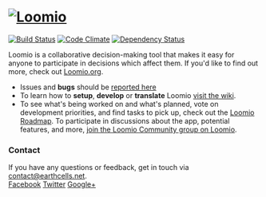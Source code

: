 <h1><a href="https://www.earthcells.net"> <img src="app/assets/images/logo-orange.png" alt="Loomio"/></a> </h1>
 
[![Build Status](https://travis-ci.org/loomio/loomio.png?branch=master)](https://travis-ci.org/loomio/loomio) 
[![Code Climate](https://codeclimate.com/github/loomio/loomio.png)](https://codeclimate.com/github/loomio/loomio) 
[![Dependency Status](https://gemnasium.com/loomio/loomio.png)](https://gemnasium.com/loomio/loomio) 

Loomio is a collaborative decision-making tool that makes it easy for anyone to participate in decisions which affect them. If you'd like to find out more, check out [Loomio.org](https://www.earthcells.net).

- Issues and __bugs__ should be [reported here](http://github.com/loomio/loomio/issues)
- To learn how to __setup__, __develop__ or __translate__ Loomio [visit the wiki](https://github.com/loomio/loomio/wiki).
- To see what's being worked on and what's planned, vote on development priorities, and find tasks to pick up, check out the [Loomio Roadmap](https://www.earthcells.net/roadmap). To participate in discussions about the app, potential features, and more, [join the Loomio Community group on Loomio](https://www.earthcells.net/g/WmPCB3IR/loomio-community).

### Contact

If you have any questions or feedback, get in touch via [contact@earthcells.net](mailto:contact@earthcells.net).
<br />
[Facebook](https://facebook.com/Loomio) [Twitter](https://twitter.com/Loomio) [Google+](https://plus.google.com/+LoomioOrg)

